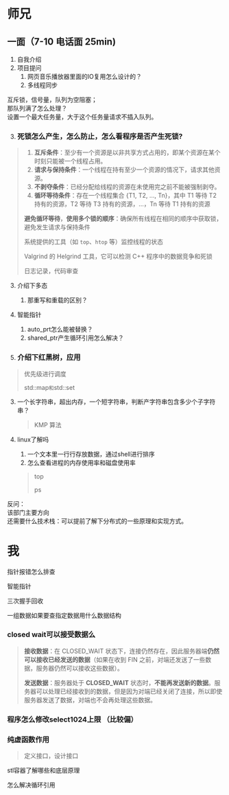 # 师兄

## 一面（7-10 电话面 25min)

1. 自我介绍
2. 项目提问
   1. 网页音乐播放器里面的IO复用怎么设计的？
   2. 多线程同步

互斥锁，信号量，队列为空阻塞；<br />那队列满了怎么处理？<br />设置一个最大任务量，大于这个任务量请求不插入队列。



   3. ### 死锁怎么产生，怎么防止，怎么看程序是否产生死锁?

> 1. **互斥条件**：至少有一个资源是以非共享方式占用的，即某个资源在某个时刻只能被一个线程占用。
> 2. **请求与保持条件**：一个线程在持有至少一个资源的情况下，请求其他资源。
> 3. **不剥夺条件**：已经分配给线程的资源在未使用完之前不能被强制剥夺。
> 4. **循环等待条件**：存在一个线程集合 {T1, T2, ..., Tn}，其中 T1 等待 T2 持有的资源，T2 等待 T3 持有的资源，...，Tn 等待 T1 持有的资源
>
> 
>
> **避免循环等待**，**使用多个锁的顺序**：确保所有线程在相同的顺序中获取锁，避免发生请求与保持条件
>
> 
>
> 系统提供的工具（如 `top`、`htop` 等）监控线程的状态
>
> Valgrind 的 Helgrind 工具，它可以检测 C++ 程序中的数据竞争和死锁
>
> 日志记录，代码审查



3. 介绍下多态

   1. 那重写和重载的区别？

4. 智能指针

   1. auto_prt怎么能被替换？
   2. shared_ptr产生循环引用怎么解决？

5. ### 介绍下红黑树，应用

> 优先级进行调度
>
> std::map` 和 `std::set

3. 一个长字符串，超出内存，一个短字符串，判断产字符串包含多少个子字符串？

   >  KMP 算法

4. linux了解吗

   1. 一个文本里一行行存放数据，通过shell进行排序
   2. 怎么查看进程的内存使用率和磁盘使用率

   > top
   >
   > ps

反问：<br />该部门主要方向<br />还需要什么技术栈：可以提前了解下分布式的一些原理和实现方式。

# 我

指针报错怎么排查

智能指针

三次握手回收

一组数据如果要查指定数据用什么数据结构

### closed wait可以接受数据么

> **接收数据**：在 CLOSED_WAIT 状态下，连接仍然存在，因此服务器端**仍然可以接收已经发送的数据**（如果在收到 FIN 之前，对端还发送了一些数据，服务器仍然可以接收这些数据）。
>
> **发送数据**：服务器处于 **CLOSED_WAIT** 状态时，**不能再发送新的数据**。服务器可以处理已经接收到的数据，但是因为对端已经关闭了连接，所以即使服务器发送了数据，对端也不会再处理这些数据。

### 程序怎么修改select1024上限 （比较偏）

### 纯虚函数作用

> 定义接口，设计接口

stl容器了解哪些和底层原理

怎么解决循环引用

